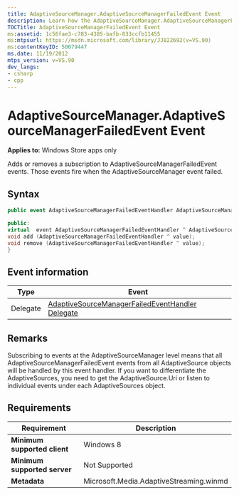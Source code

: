 ```yaml
---
title: AdaptiveSourceManager.AdaptiveSourceManagerFailedEvent Event
description: Learn how the AdaptiveSourceManager.AdaptiveSourceManagerFailedEvent event adds or removes a subscription to AdaptiveSourceManagerFailedEvent events.
TOCTitle: AdaptiveSourceManagerFailedEvent Event
ms:assetid: 1c56fae3-c783-4385-bafb-833ccfb11455
ms:mtpsurl: https://msdn.microsoft.com/library/JJ822692(v=VS.90)
ms:contentKeyID: 50079447
ms.date: 11/19/2012
mtps_version: v=VS.90
dev_langs:
- csharp
- cpp
---
```


# AdaptiveSourceManager.AdaptiveSourceManagerFailedEvent Event

**Applies to:** Windows Store apps only

Adds or removes a subscription to AdaptiveSourceManagerFailedEvent events. Those events fire when the AdaptiveSourceManager event failed.

## Syntax

```csharp
public event AdaptiveSourceManagerFailedEventHandler AdaptiveSourceManagerFailedEvent
```

```cpp
public:
virtual  event AdaptiveSourceManagerFailedEventHandler ^ AdaptiveSourceManagerFailedEvent {
void add (AdaptiveSourceManagerFailedEventHandler ^ value);
void remove (AdaptiveSourceManagerFailedEventHandler ^ value);
}
```

## Event information

|Type|Event|
|--- |--- |
|Delegate|[AdaptiveSourceManagerFailedEventHandler Delegate](adaptivesourcemanagerfailedeventhandler-delegate.md)|

## Remarks

Subscribing to events at the AdaptiveSourceManager level means that all AdaptiveSourceManagerFailedEvent events from all AdaptiveSource objects will be handled by this event handler. If you want to differentiate the AdaptiveSources, you need to get the AdaptiveSource.Uri or listen to individual events under each AdaptiveSources object.

## Requirements

|Requirement|Description|
|--- |--- |
|**Minimum supported client**|Windows 8|
|**Minimum supported server**|Not Supported|
|**Metadata**|Microsoft.Media.AdaptiveStreaming.winmd|
